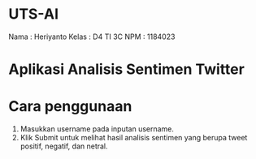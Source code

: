 # UTS-AI

Nama  : Heriyanto
Kelas : D4 TI 3C
NPM   : 1184023

# Aplikasi Analisis Sentimen Twitter
# Cara penggunaan

1. Masukkan username pada inputan username.
2. Klik Submit untuk melihat hasil analisis sentimen yang berupa tweet positif, negatif, dan netral.